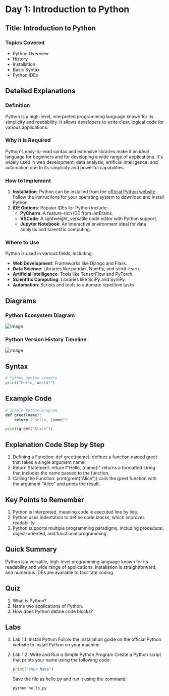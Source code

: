 # Day 1: Introduction to Python

## Title: Introduction to Python

### Topics Covered
- Python Overview
- History
- Installation
- Basic Syntax
- Python IDEs

## Detailed Explanations

### Definition
Python is a high-level, interpreted programming language known for its simplicity and readability. It allows developers to write clear, logical code for various applications.

### Why it is Required
Python's easy-to-read syntax and extensive libraries make it an ideal language for beginners and for developing a wide range of applications. It's widely used in web development, data analysis, artificial intelligence, and automation due to its simplicity and powerful capabilities.

### How to Implement
1. **Installation**: Python can be installed from the [official Python website](https://www.python.org/downloads/). Follow the instructions for your operating system to download and install Python.
2. **IDE Options**: Popular IDEs for Python include:
   - **PyCharm**: A feature-rich IDE from JetBrains.
   - **VSCode**: A lightweight, versatile code editor with Python support.
   - **Jupyter Notebook**: An interactive environment ideal for data analysis and scientific computing.

### Where to Use
Python is used in various fields, including:
- **Web Development**: Frameworks like Django and Flask.
- **Data Science**: Libraries like pandas, NumPy, and scikit-learn.
- **Artificial Intelligence**: Tools like TensorFlow and PyTorch.
- **Scientific Computing**: Libraries like SciPy and SymPy.
- **Automation**: Scripts and tools to automate repetitive tasks.

## Diagrams

### Python Ecosystem Diagram
![image](https://github.com/karthikputtoju/Mastering-Python-in-21-Days/assets/37204779/26d750f7-0acd-4a3d-b2ad-fd48a8ef8653)


### Python Version History Timeline
![image](https://github.com/karthikputtoju/Mastering-Python-in-21-Days/assets/37204779/4ac8a08c-909a-4f81-b747-a4219f6d75da)


## Syntax
```python
# Python syntax example
print("Hello, World!")
```

## Example Code
```python
# Simple Python program
def greet(name):
    return f"Hello, {name}!"

print(greet("Alice"))
```

## Explanation Code Step by Step
1. Defining a Function: def greet(name): defines a function named greet that takes a single argument name.
2. Return Statement: return f"Hello, {name}!" returns a formatted string that includes the name passed to the function.
3. Calling the Function: print(greet("Alice")) calls the greet function with the argument "Alice" and prints the result.

## Key Points to Remember
1. Python is interpreted, meaning code is executed line by line.
2. Python uses indentation to define code blocks, which improves readability.
3. Python supports multiple programming paradigms, including procedural, object-oriented, and functional programming.

## Quick Summary
Python is a versatile, high-level programming language known for its readability and wide range of applications. Installation is straightforward, and numerous IDEs are available to facilitate coding.

## Quiz
1. What is Python?
2. Name two applications of Python.
3. How does Python define code blocks?

## Labs
1. Lab 1.1: Install Python
   Follow the installation guide on the official Python website to install Python on your machine.

2. Lab 1.2: Write and Run a Simple Python Program
   Create a Python script that prints your name using the following code:
   ```python
   print("Your Name")
   ```
   Save the file as hello.py and run it using the command:
   ```python
   python hello.py
   ```
